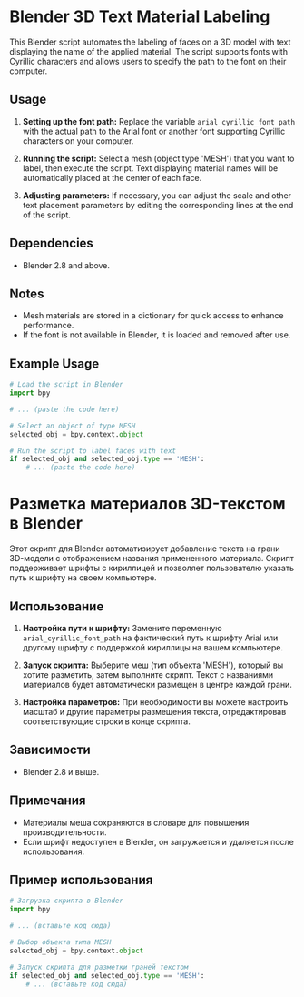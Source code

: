 # Blender 3D Text Material Labeling

This Blender script automates the labeling of faces on a 3D model with text displaying the name of the applied material. The script supports fonts with Cyrillic characters and allows users to specify the path to the font on their computer.

## Usage

1. **Setting up the font path:**
   Replace the variable `arial_cyrillic_font_path` with the actual path to the Arial font or another font supporting Cyrillic characters on your computer.

2. **Running the script:**
   Select a mesh (object type 'MESH') that you want to label, then execute the script. Text displaying material names will be automatically placed at the center of each face.

3. **Adjusting parameters:**
   If necessary, you can adjust the scale and other text placement parameters by editing the corresponding lines at the end of the script.

## Dependencies

- Blender 2.8 and above.

## Notes

- Mesh materials are stored in a dictionary for quick access to enhance performance.
- If the font is not available in Blender, it is loaded and removed after use.

## Example Usage

```python
# Load the script in Blender
import bpy

# ... (paste the code here)

# Select an object of type MESH
selected_obj = bpy.context.object

# Run the script to label faces with text
if selected_obj and selected_obj.type == 'MESH':
    # ... (paste the code here)

```

# Разметка материалов 3D-текстом в Blender

Этот скрипт для Blender автоматизирует добавление текста на грани 3D-модели с отображением названия примененного материала. Скрипт поддерживает шрифты с кириллицей и позволяет пользователю указать путь к шрифту на своем компьютере.

## Использование

1. **Настройка пути к шрифту:**
   Замените переменную `arial_cyrillic_font_path` на фактический путь к шрифту Arial или другому шрифту с поддержкой кириллицы на вашем компьютере.

2. **Запуск скрипта:**
   Выберите меш (тип объекта 'MESH'), который вы хотите разметить, затем выполните скрипт. Текст с названиями материалов будет автоматически размещен в центре каждой грани.

3. **Настройка параметров:**
   При необходимости вы можете настроить масштаб и другие параметры размещения текста, отредактировав соответствующие строки в конце скрипта.

## Зависимости

- Blender 2.8 и выше.

## Примечания

- Материалы меша сохраняются в словаре для повышения производительности.
- Если шрифт недоступен в Blender, он загружается и удаляется после использования.

## Пример использования

```python
# Загрузка скрипта в Blender
import bpy

# ... (вставьте код сюда)

# Выбор объекта типа MESH
selected_obj = bpy.context.object

# Запуск скрипта для разметки граней текстом
if selected_obj and selected_obj.type == 'MESH':
    # ... (вставьте код сюда)
